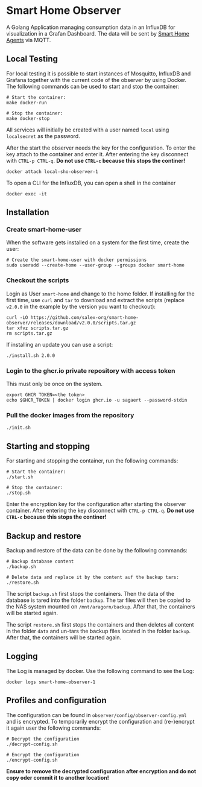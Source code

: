 # Smart Home Observer
A Golang Application managing consumption data in an InfluxDB for visualization
in a Grafan Dashboard. The data will be sent by [Smart Home Agents](https://github.com/salex-org/smart-home-agent)
via MQTT.

## Local Testing

For local testing it is possible to start instances of Mosquitto, InfluxDB and Grafana together with the
current code of the observer by using Docker.
The following commands can be used to start and stop the container:

```shell
# Start the container:
make docker-run

# Stop the container:
make docker-stop
```

All services will initially be created with a user named `local` using `localsecret` as the password.

After the start the observer needs the key for the configuration. To enter the key attach to the container
and enter it. After entering the key disconnect with `CTRL-p CTRL-q`. **Do not use `CTRL-c` because this stops the continer!**

```shell
docker attach local-sho-observer-1
```

To open a CLI for the InfluxDB, you can open a shell in the container

```shell
docker exec -it 
```

## Installation

### Create smart-home-user

When the software gets installed on a system for the first time, create the user:

```shell
# Create the smart-home-user with docker permissions
sudo useradd --create-home --user-group --groups docker smart-home
```

### Checkout the scripts

Login as User `smart-home` and change to the home folder.
If installing for the first time, use `curl` and `tar` to download and extract the scripts
(replace `v2.0.0` in the example by the version you want to checkout):

```shell
curl -LO https://github.com/salex-org/smart-home-observer/releases/download/v2.0.0/scripts.tar.gz
tar xfvz scripts.tar.gz
rm scripts.tar.gz
```

If installing an update you can use a script:

```shell
./install.sh 2.0.0
```

### Login to the ghcr.io private repository with access token

This must only be once on the system.

```shell
export GHCR_TOKEN=<the token> 
echo $GHCR_TOKEN | docker login ghcr.io -u sagaert --password-stdin
```

### Pull the docker images from the repository

```shell
./init.sh
```

## Starting and stopping
For starting and stopping the container, run the following commands:

```shell
# Start the container:
./start.sh

# Stop the container:
./stop.sh
```

Enter the encryption key for the configuration after starting the observer container.
After entering the key disconnect with `CTRL-p CTRL-q`. **Do not use `CTRL-c` because this stops the continer!**

## Backup and restore
Backup and restore of the data can be done by the following commands:

```shell
# Backup database content
./backup.sh

# Delete data and replace it by the content auf the backup tars:
./restore.sh
```

The script `backup.sh` first stops the containers. Then the data of the database is tared into
the folder `backup`. The tar files will then be copied to the NAS system mounted on `/mnt/aragorn/backup`. After
that, the containers will be started again.

The script `restore.sh` first stops the containers and then deletes all content in the folder `data` and un-tars
the backup files located in the folder `backup`. After that, the containers will be started again.

## Logging

The Log is managed by docker. Use the following command to see the Log:

```shell
docker logs smart-home-observer-1
```

## Profiles and configuration

The configuration can be found in `observer/config/observer-config.yml` and
is encrypted. To temporarily encrypt the configuration and (re-)encrypt it
again user the following commands:

```shell
# Decrypt the configuration
./decrypt-config.sh

# Encrypt the configuration
./encrypt-config.sh
```

**Ensure to remove the decrypted configuration after encryption and
do not copy oder commit it to another location!**